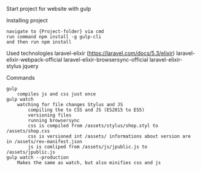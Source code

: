 Start project for website with gulp





Installing project

	navigate to {Project-folder} via cmd
	run command npm install -g gulp-cli
	and then run npm install

Used technologies
	laravel-elixir (https://laravel.com/docs/5.3/elixir)
	laravel-elixir-webpack-official
	laravel-elixir-browsersync-official
	laravel-elixir-stylus
	jquery
	
Commands

	gulp
		compiles js and css just once
	gulp watch
		watching for file changes Stylus and JS 
			compiling the to CSS and JS (ES2015 to ES5)
			versioning files
			running browsersync
			css is compiled from /assets/stylus/shop.styl to /assets/shop.css
			css is versioned int /assets/ informations about version are in /assets/rev-manifest.json
			js is comliped from /assets/js/jpublic.js to /assets/jpublic.js
	gulp watch --production
		Makes the same as watch, but also minifies css and js
